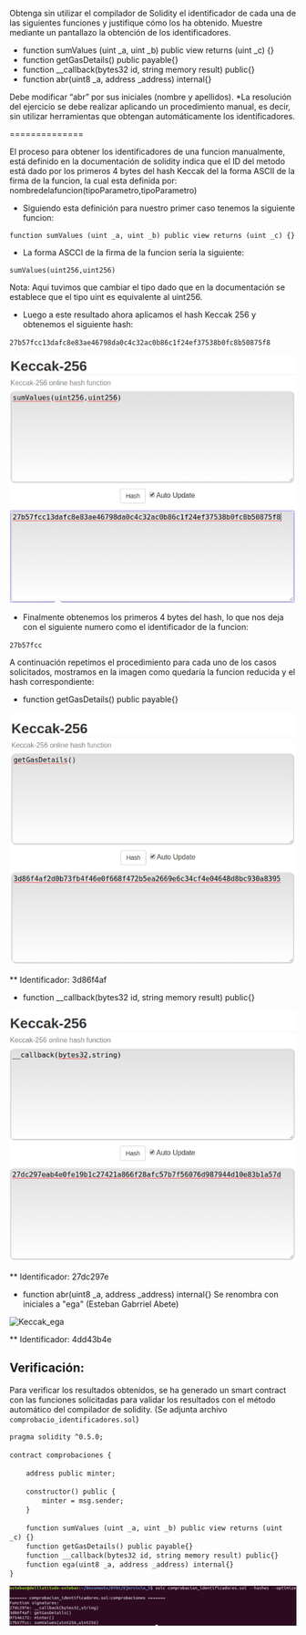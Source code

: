 Obtenga sin utilizar el compilador de Solidity el identificador de cada una de las
siguientes funciones y justifique cómo los ha obtenido. Muestre mediante un pantallazo la
obtención de los identificadores.
- function sumValues (uint _a, uint _b) public view returns (uint _c) {}
- function getGasDetails() public payable{}
- function __callback(bytes32 id, string memory result) public{}
- function abr(uint8 _a, address _address) internal{}

Debe modificar “abr” por sus iniciales (nombre y apellidos).
*La resolución del ejercicio se debe realizar aplicando un procedimiento manual, es decir,
sin utilizar herramientas que obtengan automáticamente los identificadores.

==============

El proceso para obtener los identificadores de una funcion manualmente, está definido en la documentación de solidity indica que el ID del metodo está dado por los primeros 4 bytes del hash Keccak del la forma ASCII de la firma de la funcion, la cual esta definida por: nombredelafuncion(tipoParametro,tipoParametro)

- Siguiendo esta definición para nuestro primer caso tenemos la siguiente funcion:
~~~
function sumValues (uint _a, uint _b) public view returns (uint _c) {}
~~~

- La forma ASCCI de la firma de la funcion sería la siguiente:

~~~
sumValues(uint256,uint256)
~~~

Nota: Aqui tuvimos que cambiar el tipo dado que en la documentación se establece que el tipo uint es equivalente al uint256.

- Luego a este resultado ahora aplicamos el hash Keccak 256 y obtenemos el siguiente hash:

`27b57fcc13dafc8e83ae46798da0c4c32ac0b86c1f24ef37538b0fc8b50875f8`

![Keccak_sumvalues](https://github.com/egabete/DYD1/blob/master/Ejercicio_5/img/Keccak_sumvalues.png)

- Finalmente obtenemos los primeros 4 bytes del hash, lo que nos deja con el siguiente numero como el identificador de la funcion:

`27b57fcc`

A continuación repetimos el procedimiento para cada uno de los casos solicitados, mostramos en la imagen como quedaría la funcion reducida y el hash correspondiente:

- function getGasDetails() public payable{}

![Keccak_getGasDetails](https://github.com/egabete/DYD1/blob/master/Ejercicio_5/img/Keccak_getGasDetails.png)

** Identificador: 3d86f4af

- function __callback(bytes32 id, string memory result) public{}

![Keccak_callback](https://github.com/egabete/DYD1/blob/master/Ejercicio_5/img/Keccak_callback.png)

** Identificador: 27dc297e

- function abr(uint8 _a, address _address) internal{}
Se renombra con iniciales a "ega" (Esteban Gabrriel Abete)

![Keccak_ega](https://github.com/egabete/DYD1/blob/master/Ejercicio_5/img/Keccak_ega.png)

** Identificador: 4dd43b4e

## Verificación:

Para verificar los resultados obtenidos, se ha generado un smart contract con las funciones solicitadas para validar los resultados con el método automático del compilador de solidity. (Se adjunta archivo `comprobacio_identificadores.sol`)

~~~
pragma solidity ^0.5.0;

contract comprobaciones {
  
    address public minter;

    constructor() public {
        minter = msg.sender;
    }

    function sumValues (uint _a, uint _b) public view returns (uint _c) {}
    function getGasDetails() public payable{}
    function __callback(bytes32 id, string memory result) public{}
    function ega(uint8 _a, address _address) internal{}
}
~~~

![comprobaciones](https://github.com/egabete/DYD1/blob/master/Ejercicio_5/img/comprobaciones.png)
